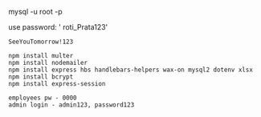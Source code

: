 mysql -u root -p

use password: ' roti_Prata123'
```
SeeYouTomorrow!123

npm install multer
npm install nodemailer
npm install express hbs handlebars-helpers wax-on mysql2 dotenv xlsx
npm install bcrypt
npm install express-session

employees pw - 0000
admin login - admin123, password123

